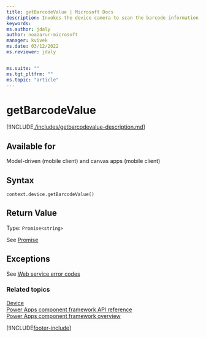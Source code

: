 ```yaml
---
title: getBarcodeValue | Microsoft Docs
description: Invokes the device camera to scan the barcode information, such as product number.
keywords:
ms.author: jdaly
author: noazarur-microsoft
manager: kvivek
ms.date: 03/12/2022
ms.reviewer: jdaly


ms.suite: ""
ms.tgt_pltfrm: ""
ms.topic: "article"
---
```


# getBarcodeValue

[!INCLUDE[./includes/getbarcodevalue-description.md](./includes/getbarcodevalue-description.md)]

## Available for

Model-driven (mobile client) and canvas apps (mobile client)

## Syntax

`context.device.getBarcodeValue()`

## Return Value

Type: `Promise<string>`

See [Promise](https://developer.mozilla.org/docs/Web/JavaScript/reference/Global_Objects/Promise)

## Exceptions

See [Web service error codes](../../../data-platform/org-service/web-service-error-codes.md)

### Related topics

[Device](../device.md)<br/>
[Power Apps component framework API reference](../../reference/index.md)<br/>
[Power Apps component framework overview](../../overview.md)

[!INCLUDE[footer-include](../../../../includes/footer-banner.md)]
